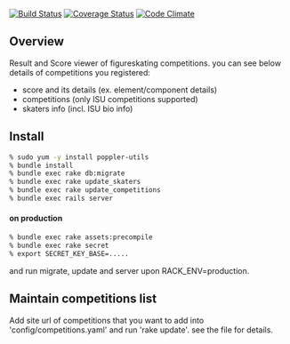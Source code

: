 [![Build Status](https://travis-ci.org/atarukodaka/fisk8_result_viewer.svg?branch=master)](https://travis-ci.org/atarukodaka/fisk8_result_viewer)
[![Coverage Status](https://coveralls.io/repos/github/atarukodaka/fisk8_result_viewer/badge.svg?branch=master)](https://coveralls.io/github/atarukodaka/fisk8_result_viewer?branch=master)
[![Code Climate](https://codeclimate.com/github/atarukodaka/fisk8_result_viewer/badges/gpa.svg)](https://codeclimate.com/github/atarukodaka/fisk8_result_viewer)


## Overview
Result and Score viewer of figureskating competitions. you can see below details of competitions you registered:

- score and its details (ex. element/component details)
- competitions (only ISU competitions supported)
- skaters info (incl. ISU bio info)


## Install

```sh
% sudo yum -y install poppler-utils
% bundle install
% bundle exec rake db:migrate
% bundle exec rake update_skaters
% bundle exec rake update_competitions
% bundle exec rails server
```

#### on production

```sh
% bundle exec rake assets:precompile
% bundle exec rake secret
% export SECRET_KEY_BASE=.....
```

and run migrate, update and server upon RACK_ENV=production.

## Maintain competitions list

Add site url of competitions that you want to add into 'config/competitions.yaml' and run 'rake update'. see the file for details.

